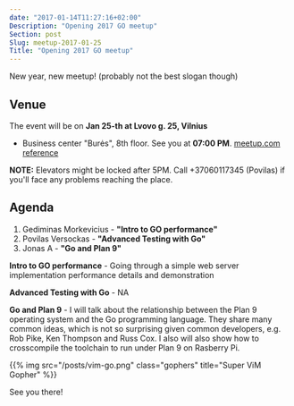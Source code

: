 ```yaml
---
date: "2017-01-14T11:27:16+02:00"
Description: "Opening 2017 GO meetup"
Section: post
Slug: meetup-2017-01-25
Title: "Opening 2017 GO meetup"
---
```


New year, new meetup! (probably not the best slogan though)

<!--more-->

## Venue

The event will be on **Jan 25-th at Lvovo g. 25, Vilnius**
- Business center "Burės", 8th floor. See you at **07:00 PM**. [meetup.com
  reference](https://www.meetup.com/Vilnius-Golang/events/236838814/)

**NOTE:** Elevators might be locked after 5PM. Call +37060117345 (Povilas)
if you'll face any problems reaching the place.

## Agenda

1. Gediminas Morkevicius - **"Intro to GO performance"**
2. Povilas Versockas - **"Advanced Testing with Go"**
3. Jonas A - **"Go and Plan 9"**

__Intro to GO performance__ - Going through a simple web server implementation performance details and demonstration

__Advanced Testing with Go__ - NA

__Go and Plan 9__ - I will talk about the relationship between the Plan 9 operating system and the Go programming language. They share many common ideas, which is not so surprising given common developers, e.g. Rob Pike, Ken Thompson and Russ Cox. I also will also show how to crosscompile the toolchain to run under Plan 9 on Rasberry Pi.

{{% img src="/posts/vim-go.png" class="gophers"
title="Super ViM Gopher" %}}

See you there!
